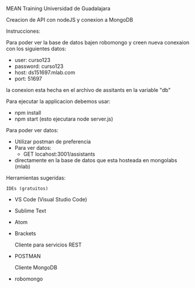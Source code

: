 MEAN Training Universidad de Guadalajara

Creacion de API con nodeJS y conexion a MongoDB

Instrucciones:

Para poder ver la base de datos bajen robomongo y creen nueva conexaion con los siguientes datos:

- user: curso123
- password: curso123
- host: ds151697.mlab.com
- port: 51697

la conexion esta hecha en el archivo de assitants en la variable "db"

Para ejecutar la applicacion debemos usar:
* npm install
* npm start (esto ejecutara node server.js)

Para poder ver datos:
* Utilizar postman de preferencia 
* Para ver datos:
    - GET locahost:3001/assistants
* directamente en la base de datos que esta hosteada en mongolabs (mlab)

Herramientas sugeridas:

    IDEs (gratuitos)
* VS Code (Visual Studio Code)
* Sublime Text
* Atom
* Brackets

    Cliente para servicios REST
* POSTMAN

    Cliente MongoDB
* robomongo
